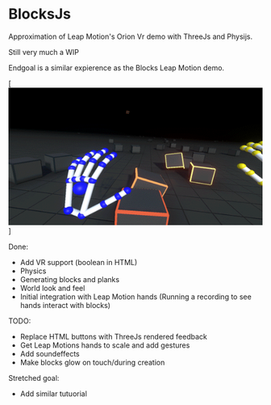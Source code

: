 # BlocksJs
Approximation of Leap Motion's Orion Vr demo with ThreeJs and Physijs.

Still very much a WIP

Endgoal is a similar expierence as the Blocks Leap Motion demo.

[![blocks](/images/blocks.gif)]

Done: 

* Add VR support (boolean in HTML)
* Physics
* Generating blocks and planks
* World look and feel
* Initial integration with Leap Motion hands (Running a recording to see hands interact with blocks)

TODO:
* Replace HTML buttons with ThreeJs rendered feedback
* Get Leap Motions hands to scale and add gestures
* Add soundeffects
* Make blocks glow on touch/during creation


Stretched goal:
* Add similar tutuorial 

